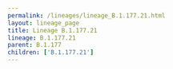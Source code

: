 ```yaml
---
permalink: /lineages/lineage_B.1.177.21.html
layout: lineage_page
title: Lineage B.1.177.21
lineage: B.1.177.21
parent: B.1.177
children: ['B.1.177.21']
---
```


